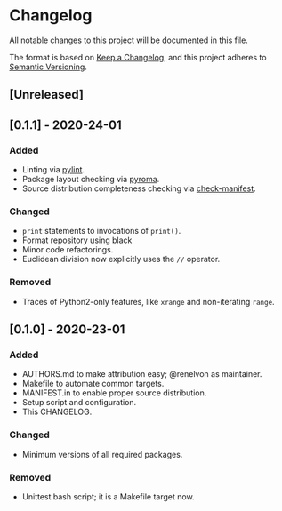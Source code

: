 # Changelog
All notable changes to this project will be documented in this file.

The format is based on [Keep a Changelog](https://keepachangelog.com/en/1.0.0/),
and this project adheres to [Semantic Versioning](https://semver.org/spec/v2.0.0.html).

## [Unreleased]


## [0.1.1] - 2020-24-01
### Added
- Linting via [pylint](https://www.pylint.org/).
- Package layout checking via [pyroma](https://pypi.org/project/pyroma/).
- Source distribution completeness checking via [check-manifest](https://pypi.org/project/check-manifest/).

### Changed
- `print` statements to invocations of `print()`.
- Format repository using black
- Minor code refactorings.
- Euclidean division now explicitly uses the `//` operator.

### Removed
- Traces of Python2-only features, like `xrange` and non-iterating `range`.


## [0.1.0] - 2020-23-01
### Added
- AUTHORS.md to make attribution easy; @renelvon as maintainer.
- Makefile to automate common targets.
- MANIFEST.in to enable proper source distribution.
- Setup script and configuration.
- This CHANGELOG.

### Changed
- Minimum versions of all required packages.

### Removed
- Unittest bash script; it is a Makefile target now.
